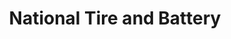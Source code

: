---
title: "National Tire and Battery"
url: /bethel-park/national-tire-and-battery/
shop: car repair
---